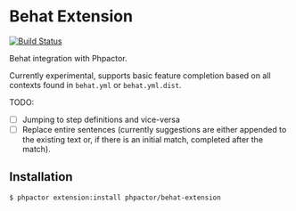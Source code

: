 Behat Extension
===============

[![Build Status](https://travis-ci.org/phpactor/behat-extension.svg?branch=master)](https://travis-ci.org/phpactor/behat-extension)

Behat integration with Phpactor.

Currently experimental, supports basic feature completion based on all
contexts found in `behat.yml` or `behat.yml.dist`.

TODO:

- [ ] Jumping to step definitions and vice-versa
- [ ] Replace entire sentences (currently suggestions are either appended to
      the existing text or, if there is an initial match, completed after the
      match).

Installation
------------

```
$ phpactor extension:install phpactor/behat-extension
```
